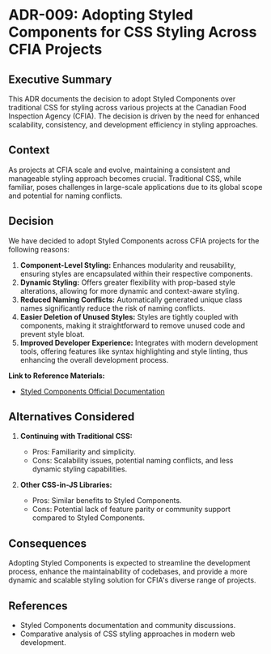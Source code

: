 # ADR-009: Adopting Styled Components for CSS Styling Across CFIA Projects

## Executive Summary

This ADR documents the decision to adopt Styled Components over traditional CSS for styling across various projects at the Canadian Food Inspection Agency (CFIA). The decision is driven by the need for enhanced scalability, consistency, and development efficiency in styling approaches.

## Context

As projects at CFIA scale and evolve, maintaining a consistent and manageable styling approach becomes crucial. Traditional CSS, while familiar, poses challenges in large-scale applications due to its global scope and potential for naming conflicts.

## Decision

We have decided to adopt Styled Components across CFIA projects for the following reasons:
1. **Component-Level Styling:** Enhances modularity and reusability, ensuring styles are encapsulated within their respective components.
2. **Dynamic Styling:** Offers greater flexibility with prop-based style alterations, allowing for more dynamic and context-aware styling.
3. **Reduced Naming Conflicts:** Automatically generated unique class names significantly reduce the risk of naming conflicts.
4. **Easier Deletion of Unused Styles:** Styles are tightly coupled with components, making it straightforward to remove unused code and prevent style bloat.
5. **Improved Developer Experience:** Integrates with modern development tools, offering features like syntax highlighting and style linting, thus enhancing the overall development process.

**Link to Reference Materials:**
- [Styled Components Official Documentation](https://styled-components.com/docs)

## Alternatives Considered

1. **Continuing with Traditional CSS:**
   - Pros: Familiarity and simplicity.
   - Cons: Scalability issues, potential naming conflicts, and less dynamic styling capabilities.

2. **Other CSS-in-JS Libraries:**
   - Pros: Similar benefits to Styled Components.
   - Cons: Potential lack of feature parity or community support compared to Styled Components.

## Consequences

Adopting Styled Components is expected to streamline the development process, enhance the maintainability of codebases, and provide a more dynamic and scalable styling solution for CFIA's diverse range of projects.

## References

- Styled Components documentation and community discussions.
- Comparative analysis of CSS styling approaches in modern web development.
